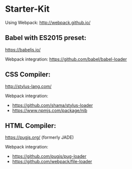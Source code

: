 # Starter-Kit

Using Webpack:
http://webpack.github.io/

## Babel with ES2015 preset:
https://babeljs.io/

Webpack integration:
https://github.com/babel/babel-loader

## CSS Compiler:  
http://stylus-lang.com/

Webpack integration:
- https://github.com/shama/stylus-loader
- https://www.npmjs.com/package/nib

## HTML Compiler:  
https://pugjs.org/ (formerly JADE)

Webpack integration:
- https://github.com/pugjs/pug-loader
- https://github.com/webpack/file-loader

